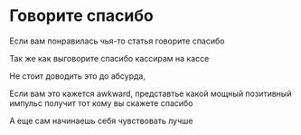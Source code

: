 # Говорите спасибо

Если вам понравилась чья-то статья говорите спасибо

Так же как выговорите спасибо кассирам на кассе

Не стоит доводить это до абсурда,

Если вам это кажется awkward, представтье какой мощный позитивный импульс получит тот кому вы скажете спасибо

А еще сам начинаешь себя чувствовать лучше
